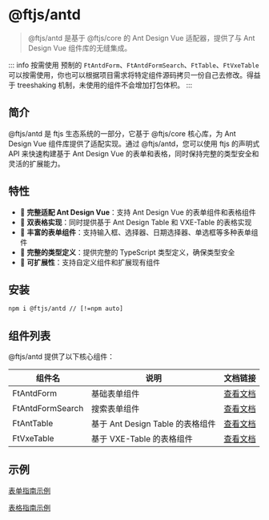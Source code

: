 # @ftjs/antd

> @ftjs/antd 是基于 @ftjs/core 的 Ant Design Vue 适配器，提供了与 Ant Design Vue 组件库的无缝集成。

::: info 按需使用
预制的 `FtAntdForm`、`FtAntdFormSearch`、`FtTable`、`FtVxeTable` 可以按需使用，你也可以根据项目需求将特定组件源码拷贝一份自己去修改。得益于 treeshaking 机制，未使用的组件不会增加打包体积。
:::

## 简介

@ftjs/antd 是 ftjs 生态系统的一部分，它基于 @ftjs/core 核心库，为 Ant Design Vue 组件库提供了适配实现。通过 @ftjs/antd，您可以使用 ftjs 的声明式 API 来快速构建基于 Ant Design Vue 的表单和表格，同时保持完整的类型安全和灵活的扩展能力。

## 特性

- 🚀 **完整适配 Ant Design Vue**：支持 Ant Design Vue 的表单组件和表格组件
- 🔄 **双表格实现**：同时提供基于 Ant Design Table 和 VXE-Table 的表格实现
- 🧩 **丰富的表单组件**：支持输入框、选择器、日期选择器、单选框等多种表单组件
- 📝 **完整的类型定义**：提供完整的 TypeScript 类型定义，确保类型安全
- 🔌 **可扩展性**：支持自定义组件和扩展现有组件

## 安装

```bash
npm i @ftjs/antd // [!=npm auto]
```

## 组件列表

@ftjs/antd 提供了以下核心组件：

| 组件名           | 说明                             | 文档链接                                      |
| ---------------- | -------------------------------- | --------------------------------------------- |
| FtAntdForm       | 基础表单组件                     | [查看文档](./components/form/index.md)        |
| FtAntdFormSearch | 搜索表单组件                     | [查看文档](./components/form-search/index.md) |
| FtAntTable       | 基于 Ant Design Table 的表格组件 | [查看文档](./components/table/index.md)       |
| FtVxeTable       | 基于 VXE-Table 的表格组件        | [查看文档](./components/vxe-table/index.md)   |

## 示例

[表单指南示例](/guide/getting-started.html#%E7%A4%BA%E4%BE%8B)

[表格指南示例](/guide/core/table/props.html#%E7%A4%BA%E4%BE%8B)
